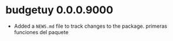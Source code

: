 # budgetuy 0.0.0.9000

* Added a `NEWS.md` file to track changes to the package.
primeras funciones del paquete 